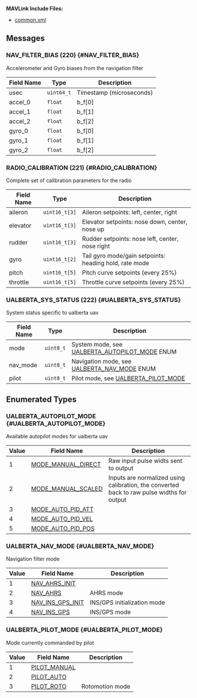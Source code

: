 **MAVLink Include Files:**

- [common.xml](../messages/common.md)

## Messages

### NAV_FILTER_BIAS (220) {#NAV_FILTER_BIAS}

Accelerometer and Gyro biases from the navigation filter

Field Name | Type | Description
--- | --- | ---
usec | `uint64_t` | Timestamp (microseconds)
accel_0 | `float` | b_f[0]
accel_1 | `float` | b_f[1]
accel_2 | `float` | b_f[2]
gyro_0 | `float` | b_f[0]
gyro_1 | `float` | b_f[1]
gyro_2 | `float` | b_f[2]

### RADIO_CALIBRATION (221) {#RADIO_CALIBRATION}

Complete set of calibration parameters for the radio

Field Name | Type | Description
--- | --- | ---
aileron | `uint16_t[3]` | Aileron setpoints: left, center, right
elevator | `uint16_t[3]` | Elevator setpoints: nose down, center, nose up
rudder | `uint16_t[3]` | Rudder setpoints: nose left, center, nose right
gyro | `uint16_t[2]` | Tail gyro mode/gain setpoints: heading hold, rate mode
pitch | `uint16_t[5]` | Pitch curve setpoints (every 25%)
throttle | `uint16_t[5]` | Throttle curve setpoints (every 25%)

### UALBERTA_SYS_STATUS (222) {#UALBERTA_SYS_STATUS}

System status specific to ualberta uav

Field Name | Type | Description
--- | --- | ---
mode | `uint8_t` | System mode, see [UALBERTA_AUTOPILOT_MODE](#UALBERTA_AUTOPILOT_MODE) ENUM
nav_mode | `uint8_t` | Navigation mode, see [UALBERTA_NAV_MODE](#UALBERTA_NAV_MODE) ENUM
pilot | `uint8_t` | Pilot mode, see [UALBERTA_PILOT_MODE](#UALBERTA_PILOT_MODE)

## Enumerated Types

### UALBERTA_AUTOPILOT_MODE {#UALBERTA_AUTOPILOT_MODE}

Available autopilot modes for ualberta uav

Value | Field Name | Description
--- | --- | ---
<a id='MODE_MANUAL_DIRECT'></a>1 | [MODE_MANUAL_DIRECT](#MODE_MANUAL_DIRECT) | Raw input pulse widts sent to output
<a id='MODE_MANUAL_SCALED'></a>2 | [MODE_MANUAL_SCALED](#MODE_MANUAL_SCALED) | Inputs are normalized using calibration, the converted back to raw pulse widths for output
<a id='MODE_AUTO_PID_ATT'></a>3 | [MODE_AUTO_PID_ATT](#MODE_AUTO_PID_ATT) | 
<a id='MODE_AUTO_PID_VEL'></a>4 | [MODE_AUTO_PID_VEL](#MODE_AUTO_PID_VEL) | 
<a id='MODE_AUTO_PID_POS'></a>5 | [MODE_AUTO_PID_POS](#MODE_AUTO_PID_POS) | 

### UALBERTA_NAV_MODE {#UALBERTA_NAV_MODE}

Navigation filter mode

Value | Field Name | Description
--- | --- | ---
<a id='NAV_AHRS_INIT'></a>1 | [NAV_AHRS_INIT](#NAV_AHRS_INIT) | 
<a id='NAV_AHRS'></a>2 | [NAV_AHRS](#NAV_AHRS) | AHRS mode
<a id='NAV_INS_GPS_INIT'></a>3 | [NAV_INS_GPS_INIT](#NAV_INS_GPS_INIT) | INS/GPS initialization mode
<a id='NAV_INS_GPS'></a>4 | [NAV_INS_GPS](#NAV_INS_GPS) | INS/GPS mode

### UALBERTA_PILOT_MODE {#UALBERTA_PILOT_MODE}

Mode currently commanded by pilot

Value | Field Name | Description
--- | --- | ---
<a id='PILOT_MANUAL'></a>1 | [PILOT_MANUAL](#PILOT_MANUAL) | 
<a id='PILOT_AUTO'></a>2 | [PILOT_AUTO](#PILOT_AUTO) | 
<a id='PILOT_ROTO'></a>3 | [PILOT_ROTO](#PILOT_ROTO) | Rotomotion mode

